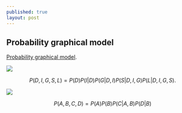 ```yaml
---
published: true
layout: post
---
```

## Probability graphical model

[Probability graphical model](https://www.coursera.org/learn/probabilistic-graphical-models/lecture/7ri4Z/welcome).



![](https://d3c33hcgiwev3.cloudfront.net/imageAssetProxy.v1/0_YUdVW1EeaubA6-qtnryw_f58644644784abe65cf9abb79ae8fb80_Screen-Shot-2016-07-29-at-10.56.36-AM.png?expiry=1476576000000&hmac=ORMx8AmtUfeqNOICg2cPCBEaDS0vxhgGBlovo0geTCk)



$$P(D,I,G,S,L) = P(D)P(I|D)P(G|D,I)P(S|D,I,G)P(L|D,I,G,S).$$




![](https://d3c33hcgiwev3.cloudfront.net/imageAssetProxy.v1/BCAnEVW7EeaFpQoKLtdtHw_de08c3006e32be9efdc12d4e51eb703e_Screen-Shot-2016-07-29-at-11.33.43-AM.png?expiry=1476576000000&hmac=MBctVyqqXgLO3EvQeS9g19bfTzUKVj026KAg24zc2LI)



$$P(A,B,C,D) = P(A)P(B)P(C|A,B)P(D|B)$$











